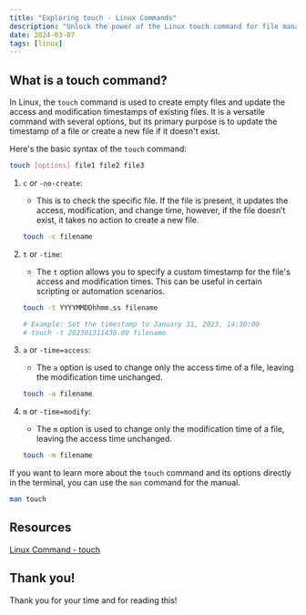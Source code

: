 ```yaml
---
title: "Exploring touch - Linux Commands"
description: "Unlock the power of the Linux touch command for file management. Create files, update timestamps, and set custom dates with ease."
date: 2024-03-07
tags: [linux]
---
```


## What is a touch command?

In Linux, the `touch` command is used to create empty files and update the access and modification timestamps of existing files. It is a versatile command with several options, but its primary purpose is to update the timestamp of a file or create a new file if it doesn't exist.

Here's the basic syntax of the `touch` command:

```bash
touch [options] file1 file2 file3
```

1. `c` or `-no-create`:

   - This is to check the specific file. If the file is present, it updates the access, modification, and change time, however, if the file doesn’t exist, it takes no action to create a new file.

   ```bash
   touch -c filename
   ```

2. `t` or `-time`:

   - The `t` option allows you to specify a custom timestamp for the file's access and modification times. This can be useful in certain scripting or automation scenarios.

   ```bash
   touch -t YYYYMMDDhhmm.ss filename

   # Example: Set the timestamp to January 31, 2023, 14:30:00
   # touch -t 202301311430.00 filename
   ```

3. `a` or `-time=access`:

   - The `a` option is used to change only the access time of a file, leaving the modification time unchanged.

   ```bash
   touch -a filename
   ```

4. `m` or `-time=modify`:

   - The `m` option is used to change only the modification time of a file, leaving the access time unchanged.

   ```bash
   touch -m filename
   ```

If you want to learn more about the `touch` command and its options directly in the terminal, you can use the `man` command for the manual.

```bash
man touch
```

## Resources

[Linux Command - touch](https://linuxcommand.org/lc3_man_pages/touch1.html)

## Thank you!

Thank you for your time and for reading this!
